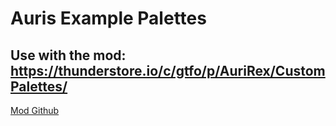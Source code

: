 # Auris Example Palettes

## Use with the mod: https://thunderstore.io/c/gtfo/p/AuriRex/CustomPalettes/
[Mod Github](https://github.com/AuriRex/GTFO_CustomPalettes/)